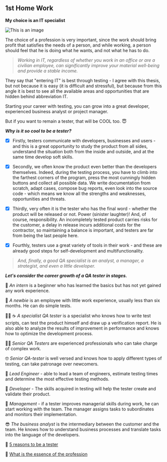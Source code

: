 ## 1st Home Work 
**My choice is an IT specialist**

![This is an image](https://github.com/ileencz/acodemyqa2/blob/feature/create_readme/index.jpg)

The choice of a profession is very important, since the work should bring profit that satisfies the needs of a person, and while working, a person should feel that he is doing what he wants, and not what he has to do.

>*Working in IT, regardless of whether you work in an office or are a civilian employee, can significantly improve your material well-being and provide a stable income.*

They say that "entering IT" is best through testing - I agree with this thesis, but not because it is easy (it is difficult and stressful), but because from this angle it is best to see all the available areas and opportunities that are hidden behind abbreviation IT.

Starting your career with testing, you can grow into a great developer, experienced business analyst or project manager.

But if you want to remain a tester, that will be COOL too. :innocent:

***Why is it so cool to be a tester?***

- [x] Firstly, testers communicate with developers, businesses and users - and this is a great opportunity to study the product from all sides, understand the situation both from the inside and outside, and at the same time develop soft skills.

- [x] Secondly, we often know the product even better than the developers themselves. Indeed, during the testing process, you have to climb into the farthest corners of the program, press the most cunningly hidden buttons and collect all possible data. We write documentation from scratch, adapt cases, compose bug reports, even look into the source code - which means we know all the strengths and weaknesses, opportunities and threats.

- [x] Thirdly, very often it is the tester who has the final word - whether the product will be released or not. Power (sinister laughter)!
And, of course, responsibility. An incompletely tested product carries risks for the customer, a delay in release incurs additional costs for the contractor, so maintaining a balance is important, and testers are far from being the last people here.

- [x] Fourthly, testers use a great variety of tools in their work - and these are already good steps for self-development and multifunctionality.

>*And, finally, a good QA specialist is an analyst, a manager, a strategist, and even a little developer.*


***Let's consider the career growth of a QA tester in stages.***

:hear_no_evil: *An intern* is a beginner who has learned the basics but has not yet gained any work experience.

:baby: *A newbie* is an employee with little work experience, usually less than six months. He can do simple tests.

:raising_hand_man: :coffee: *A specialist QA tester* is a specialist who knows how to write test scripts, can test the product himself and draw up a verification report. He is also able to analyze the results of improvement in performance and knows how to optimize the development process.

:man_beard: *Senior QA Testers* are experienced professionals who can take charge of complex work.

:nerd_face: *Senior QA-tester* is well versed and knows how to apply different types of testing, can take patronage over newcomers.

:metal: *Lead Engineer* - able to lead a team of engineers, estimate testing times and determine the most effective testing methods.

:muscle: *Developer* - The skills acquired in testing will help the tester create and validate their product.

:handshake: *Management* - if a tester improves managerial skills during work, he can start working with the team. The manager assigns tasks to subordinates and monitors their implementation.

:sunglasses: *The business analyst* is the intermediary between the customer and the team. He knows how to understand business processes and translate tasks into the language of the developers.



:speech_balloon: [5 reasons to be a tester](https://habr.com/ru/post/168541/) 

:speech_balloon: [What is the essence of the profession](https://habr.com/ru/company/habr_career/blog/517812/)

 


